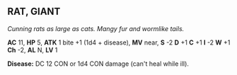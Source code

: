 ## RAT, GIANT

_Cunning rats as large as cats. Mangy fur and wormlike tails._

**AC** 11, **HP** 5, **ATK** 1 bite +1 (1d4 + disease), **MV** near, **S** -2 **D** +1 **C** +1 **I** -2 **W** +1 **Ch** -2, **AL** N, **LV** 1

**Disease:** DC 12 CON or 1d4 CON damage (can't heal while ill).

